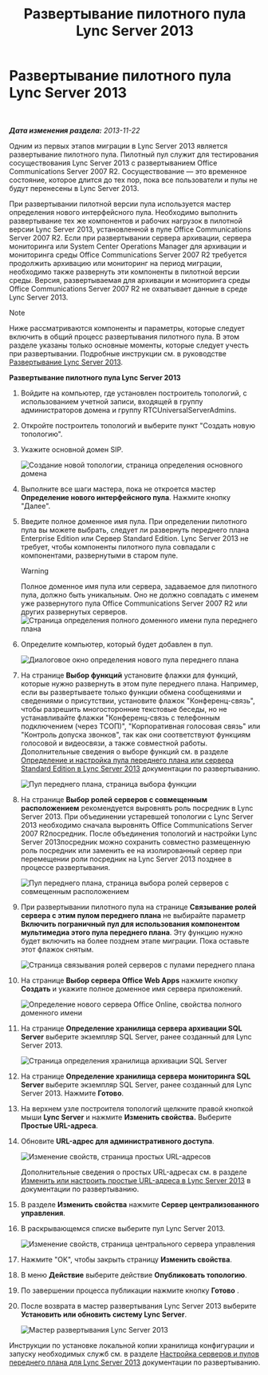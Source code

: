 ﻿---
title: Развертывание пилотного пула Lync Server 2013
TOCTitle: Развертывание пилотного пула Lync Server 2013
ms:assetid: 19c27053-8b21-401f-ad91-75c2dd355e91
ms:mtpsurl: https://technet.microsoft.com/ru-ru/library/JJ204718(v=OCS.15)
ms:contentKeyID: 49309092
ms.date: 05/19/2016
mtps_version: v=OCS.15
ms.translationtype: HT
---

# Развертывание пилотного пула Lync Server 2013

 

_**Дата изменения раздела:** 2013-11-22_

Одним из первых этапов миграции в Lync Server 2013 является развертывание пилотного пула. Пилотный пул служит для тестирования сосуществования Lync Server 2013 с развертыванием Office Communications Server 2007 R2. Сосуществование — это временное состояние, которое длится до тех пор, пока все пользователи и пулы не будут перенесены в Lync Server 2013.

При развертывании пилотной версии пула используется мастер определения нового интерфейсного пула. Необходимо выполнить развертывание тех же компонентов и рабочих нагрузок в пилотной версии Lync Server 2013, установленной в пуле Office Communications Server 2007 R2. Если при развертывании сервера архивации, сервера мониторинга или System Center Operations Manager для архивации и мониторинга среды Office Communications Server 2007 R2 требуется продолжить архивацию или мониторинг на период миграции, необходимо также развернуть эти компоненты в пилотной версии среды. Версия, развертываемая для архивации и мониторинга среды Office Communications Server 2007 R2 не охватывает данные в среде Lync Server 2013.

> [!note]  
> Ниже рассматриваются компоненты и параметры, которые следует включить в общий процесс развертывания пилотного пула. В этом разделе указаны только основные моменты, которые следует учесть при развертывании. Подробные инструкции см. в руководстве <a href="lync-server-2013-deploying-lync-server.md">Развертывание Lync Server 2013</a>.

**Развертывание пилотного пула Lync Server 2013**

1.  Войдите на компьютер, где установлен построитель топологий, с использованием учетной записи, входящей в группу администраторов домена и группу RTCUniversalServerAdmins.

2.  Откройте построитель топологий и выберите пункт "Создать новую топологию".

3.  Укажите основной домен SIP.
    
    ![Создание новой топологии, страница определения основного домена](images/JJ204718.68775d87-f32c-494a-8386-6d4c81e81284(OCS.15).jpg "Создание новой топологии, страница определения основного домена")

4.  Выполните все шаги мастера, пока не откроется мастер **Определение нового интерфейсного пула**. Нажмите кнопку "Далее".

5.  Введите полное доменное имя пула. При определении пилотного пула вы можете выбрать, следует ли развернуть переднего плана Enterprise Edition или Сервер Standard Edition. Lync Server 2013 не требует, чтобы компоненты пилотного пула совпадали с компонентами, развернутыми в старом пуле.
    
    > [!warning]  
    > Полное доменное имя пула или сервера, задаваемое для пилотного пула, должно быть уникальным. Оно не должно совпадать с именем уже развернутого пула Office Communications Server 2007 R2 или других развернутых серверов.    
    ![Страница определения полного доменного имени пула переднего плана](images/JJ204718.5ff4336c-13fa-47cc-899b-066f267eb3f0(OCS.15).jpg "Страница определения полного доменного имени пула переднего плана")

6.  Определите компьютер, который будет добавлен в пул.
    
    ![Диалоговое окно определения нового пула переднего плана](images/JJ204718.374f0ed4-988b-465f-9861-8d1db401e76f(OCS.15).jpg "Диалоговое окно определения нового пула переднего плана")

7.  На странице **Выбор функций** установите флажки для функций, которые нужно развернуть в этом пуле переднего плана. Например, если вы развертываете только функции обмена сообщениями и сведениями о присутствии, установите флажок "Конференц-связь", чтобы разрешить многосторонние текстовые беседы, но не устанавливайте флажки "Конференц-связь с телефонным подключением (через ТСОП)", "Корпоративная голосовая связь" или "Контроль допуска звонков", так как они соответствуют функциям голосовой и видеосвязи, а также совместной работы. Дополнительные сведения о выборе функций см. в разделе [Определение и настройка пула переднего плана или сервера Standard Edition в Lync Server 2013](lync-server-2013-define-and-configure-a-front-end-pool-or-standard-edition-server.md) документации по развертыванию.
    
    ![Пул переднего плана, страница выбора функции](images/JJ204718.5c3f3ff9-6e17-4d66-9b13-3bd55b38246b(OCS.15).jpg "Пул переднего плана, страница выбора функции")

8.  На странице **Выбор ролей серверов с совмещенным расположением** рекомендуется выровнять роль посредник в Lync Server 2013. При объединении устаревшей топологии с Lync Server 2013 необходимо сначала выровнять Office Communications Server 2007 R2посредник. После объединения топологий и настройки Lync Server 2013посредник можно сохранить совместно размещенную роль посредник или заменить ее на изолированный сервер при перемещении роли посредник на Lync Server 2013 позднее в процессе развертывания.
    
    ![Пул переднего плана, страница выбора ролей серверов с совмещенным расположением](images/JJ204718.e00b7eba-010b-44ed-b0a6-6ab3e534fb8c(OCS.15).jpg "Пул переднего плана, страница выбора ролей серверов с совмещенным расположением")

9.  При развертывании пилотного пула на странице **Связывание ролей сервера с этим пулом переднего плана** не выбирайте параметр **Включить пограничный пул для использования компонентом мультимедиа этого пула переднего плана**. Эту функцию нужно будет включить на более позднем этапе миграции. Пока оставьте этот флажок снятым.
    
    ![Страница связывания ролей серверов с пулами переднего плана](images/JJ204718.2d95a798-ad76-4dad-9392-ce41f4d938d1(OCS.15).jpg "Страница связывания ролей серверов с пулами переднего плана")

10. На странице **Выбор сервера Office Web Apps** нажмите кнопку **Создать** и укажите полное доменное имя сервера приложений.
    
    ![Определение нового сервера Office Online, свойства полного доменного имени](images/JJ204718.25c6b455-f1b8-4326-a569-6e338153d398(OCS.15).jpg "Определение нового сервера Office Online, свойства полного доменного имени")

11. На странице **Определение хранилища сервера архивации SQL Server** выберите экземпляр SQL Server, ранее созданный для Lync Server 2013.
    
    ![Страница определения хранилища архивации SQL Server](images/JJ204718.0f76f1dc-d0d7-42a0-aea3-400b8e1f35cd(OCS.15).jpg "Страница определения хранилища архивации SQL Server")

12. На странице **Определение хранилища сервера мониторинга SQL Server** выберите экземпляр SQL Server, ранее созданный для Lync Server 2013. Нажмите **Готово**.

13. На верхнем узле построителя топологий щелкните правой кнопкой мыши **Lync Server** и нажмите **Изменить свойства.** Выберите **Простые URL-адреса**.

14. Обновите **URL-адрес для административного доступа**.
    
    ![Изменение свойств, страница простых URL-адресов](images/JJ204718.ef596dd2-1983-47e0-b342-4fc7a0e36380(OCS.15).jpg "Изменение свойств, страница простых URL-адресов")
    
    Дополнительные сведения о простых URL-адресах см. в разделе [Изменить или настроить простые URL-адреса в Lync Server 2013](lync-server-2013-edit-or-configure-simple-urls.md) в документации по развертыванию.

15. В разделе **Изменить свойства** нажмите **Сервер централизованного управления**.

16. В раскрывающемся списке выберите пул Lync Server 2013.
    
    ![Изменение свойств, страница центрального сервера управления](images/JJ204718.211955fc-85f2-462d-8709-e6ea67092e89(OCS.15).jpg "Изменение свойств, страница центрального сервера управления")

17. Нажмите "ОК", чтобы закрыть страницу **Изменить свойства**.

18. В меню **Действие** выберите действие **Опубликовать топологию**.

19. По завершении процесса публикации нажмите кнопку **Готово** .

20. После возврата в мастер развертывания Lync Server 2013 выберите **Установить или обновить систему Lync Server**.
    
    ![Мастер развертывания Lync Server 2013](images/JJ204718.fb05adef-ad29-4905-9090-d409261b0e48(OCS.15).jpg "Мастер развертывания Lync Server 2013")

Инструкции по установке локальной копии хранилища конфигурации и запуску необходимых служб см. в разделе [Настройка серверов и пулов переднего плана для Lync Server 2013](lync-server-2013-setting-up-front-end-servers-and-front-end-pools.md) документации по развертыванию.


